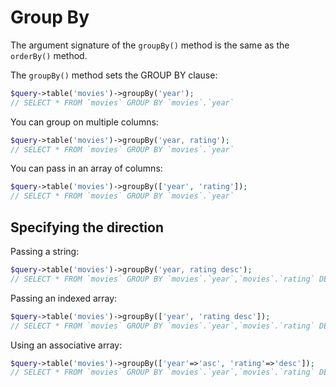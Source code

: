 # Group By

The argument signature of the ``groupBy()`` method is the same as the ``orderBy()`` method.

The ``groupBy()`` method sets the GROUP BY clause:
```php
$query->table('movies')->groupBy('year');
// SELECT * FROM `movies` GROUP BY `movies`.`year`
```
You can group on multiple columns:
```php
$query->table('movies')->groupBy('year, rating');
// SELECT * FROM `movies` GROUP BY `movies`.`year`
```
You can pass in an array of columns:
```php
$query->table('movies')->groupBy(['year', 'rating']);
// SELECT * FROM `movies` GROUP BY `movies`.`year`
```
## Specifying the direction

Passing a string:
```php
$query->table('movies')->groupBy('year, rating desc');
// SELECT * FROM `movies` GROUP BY `movies`.`year`,`movies`.`rating` DESC
```
Passing an indexed array:
```php
$query->table('movies')->groupBy(['year', 'rating desc']);
// SELECT * FROM `movies` GROUP BY `movies`.`year`,`movies`.`rating` DESC
```
Using an associative array:
```php
$query->table('movies')->groupBy(['year'=>'asc', 'rating'=>'desc']);
// SELECT * FROM `movies` GROUP BY `movies`.`year`,`movies`.`rating` DESC
```
